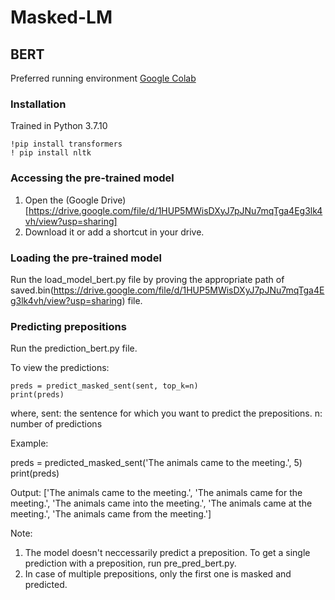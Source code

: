 # Masked-LM

## BERT

Preferred running environment [Google Colab](https://colab.research.google.com/)

### Installation

Trained in Python 3.7.10

```
!pip install transformers
! pip install nltk
```

### Accessing the pre-trained model

1. Open the (Google Drive)[https://drive.google.com/file/d/1HUP5MWisDXyJ7pJNu7mqTga4Eg3lk4vh/view?usp=sharing]
2. Download it or add a shortcut in your drive.

### Loading the pre-trained model

Run the load_model_bert.py file by proving the appropriate path of saved.bin(https://drive.google.com/file/d/1HUP5MWisDXyJ7pJNu7mqTga4Eg3lk4vh/view?usp=sharing) file.

### Predicting prepositions

Run the prediction_bert.py file.

To view the predictions:

```
preds = predict_masked_sent(sent, top_k=n)
print(preds)
```

where,
sent: the sentence for which you want to predict the prepositions.
n: number of predictions

Example:

preds = predicted_masked_sent('The animals came to the meeting.', 5)
print(preds)

Output:
['The animals came to the meeting.', 'The animals came for the meeting.', 'The animals came into the meeting.', 'The animals came at the meeting.', 'The animals came from the meeting.']

Note:
1. The model doesn't neccessarily predict a preposition. To get a single prediction with a preposition, run pre_pred_bert.py.
2. In case of multiple prepositions, only the first one is masked and predicted.


